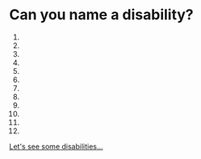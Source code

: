 # Can you name a disability?

1. 
1. 
1. 
1. 
1. 
1. 
1. 
1. 
1. 
1. 
1. 
1. 

[Let's see some disabilities...](./2-disabilities.md)